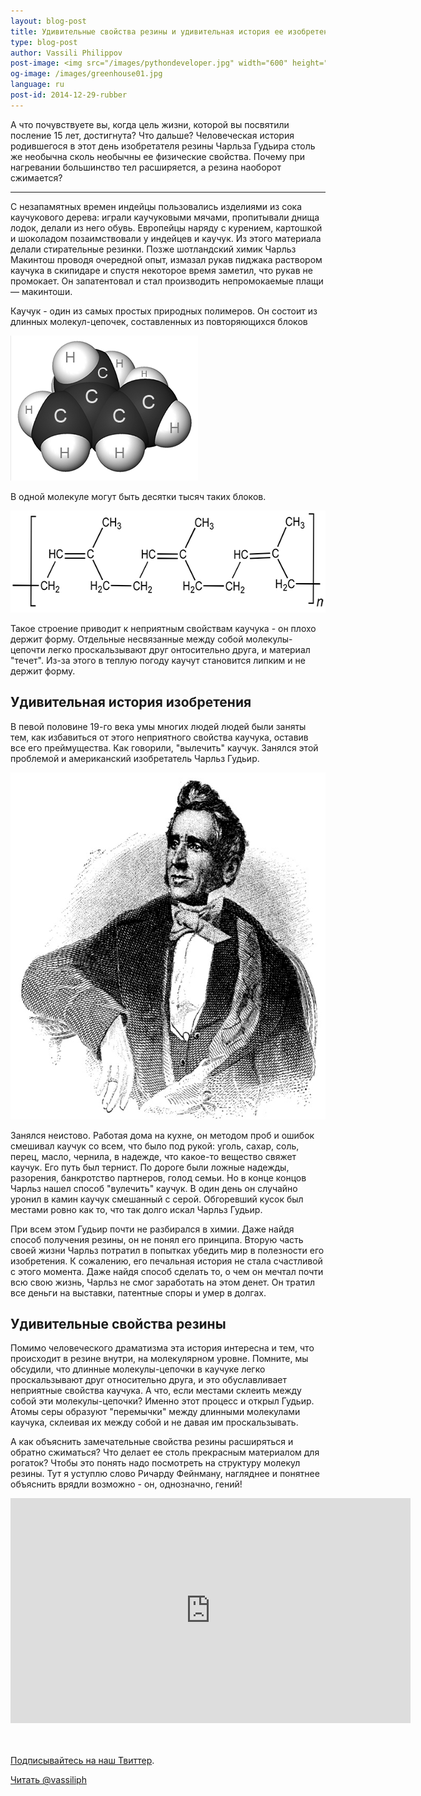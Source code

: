 ```yaml
---
layout: blog-post
title: Удивительные свойства резины и удивительная история ее изобретения  
type: blog-post
author: Vassili Philippov
post-image: <img src="/images/pythondeveloper.jpg" width="600" height="471" alt="Python Developer">
og-image: /images/greenhouse01.jpg
language: ru
post-id: 2014-12-29-rubber
---
```

А что почувствуете вы, когда цель жизни, которой вы посвятили посление 15 лет, достигнута? Что дальше? Человеческая история родившегося в этот день изобретателя резины Чарльза Гудьира столь же необычна сколь необычны ее физические свойства. Почему при нагревании большинство тел расширяется, а резина наоборот сжимается?

<!-- more -->

---

С незапамятных времен индейцы пользовались изделиями из сока каучукового дерева: играли каучуковыми мячами, пропитывали днища лодок, делали из него обувь. Европейцы наряду с курением, картошкой и шоколадом позаимствовали у индейцев и каучук. Из этого материала делали стирательные резинки. Позже шотландский химик Чарльз Макинтош проводя очередной опыт, измазал рукав пиджака раствором каучука в скипидаре и спустя некоторое время заметил, что рукав не промокает. Он запатентовал и стал производить непромокаемые плащи — макинтоши. 

Каучук - один из самых простых природных полимеров. Он состоит из длинных молекул-цепочек, составленных из повторяющихся блоков 

<img src="/images/isoprene.png" width="300" height="232" alt="isoprene">


В одной молекуле могут быть десятки тысяч таких блоков. 

<img src="/images/polyisoprene.png" width="600" height="163" alt="polyisoprene">

Такое строение приводит к неприятным свойствам каучука - он плохо держит форму. Отдельные несвязанные между собой молекулы-цепочти легко проскальзывают друг онтосительно друга, и материал "течет". Из-за этого в теплую погоду каучут становится липким и не держит форму.

## Удивительная история изобретения

В певой половине 19-го века умы многих людей людей были заняты тем, как избавиться от этого неприятного свойства каучука, оставив все его преймущества. Как говорили, "вылечить" каучук. Занялся этой проблемой и американский изобретатель Чарльз Гудьир. 

<img src="/images/charlesgoodyear.jpg" width="600" height="555" alt="Charles Goodyear">

Занялся неистово. Работая дома на кухне, он методом проб и ошибок смешивал каучук со всем, что было под рукой: уголь, сахар, соль, перец, масло, чернила, в надежде, что какое-то вещество свяжет каучук. Его путь был тернист. По дороге были ложные надежды, разорения, банкротство партнеров, голод семьи. Но в конце концов Чарльз нашел способ "вулечить" каучук. В один день он случайно уронил в камин каучук смешанный с серой. Обгоревший кусок был местами ровно как то, что так долго искал Чарльз Гудьир. 

При всем этом Гудьир почти не разбирался в химии. Даже найдя способ получения резины, он не понял его принципа. Вторую часть своей жизни Чарльз потратил в попытках убедить мир в полезности его изобретения. К сожалению, его печальная история не стала счастливой с этого момента. Даже найдя способ сделать то, о чем он мечтал почти всю свою жизнь, Чарльз не смог заработать на этом денет. Он тратил все деньги на выставки, патентные споры и умер в долгах.

## Удивительные свойства резины

Помимо человеческого драматизма эта история интересна и тем, что происходит в резине внутри, на молекулярном уровне. Помните, мы обсудили, что длинные молекулы-цепочки в каучуке легко проскальзывают друг относительно друга, и это обуславливает неприятные свойства каучука. А что, если местами склеить между собой эти молекулы-цепочки? Именно этот процесс и открыл Гудьир. Атомы серы образуют "перемычки" между длинными молекулами каучука, склеивая их между собой и не давая им проскальзывать. 

А как объяснить замечательные свойства резины расширяться и обратно сжиматься? Что делает ее столь прекрасным материалом для рогаток? Чтобы это понять надо посмотреть на структуру молекул резины. Тут я уступлю слово Ричарду Фейнману, нагляднее и понятнее объяснить врядли возможно - он, однозначно, гений!

<iframe width="640" height="360" src="http://www.youtube.com/embed/jg8amix0h9Q?rel=0" frameborder="0" allowfullscreen></iframe>
<br><br>

<br/>

<a href="https://twitter.com/MelScienceRU">Подписывайтесь на наш Твиттер</a>.

<!-- Begin Twitter follow -->
<a href="https://twitter.com/MelScienceRU" class="twitter-follow-button" data-show-count="false" data-lang="ru" data-size="large">Читать @vassiliph</a>
<script>!function(d,s,id){var js,fjs=d.getElementsByTagName(s)[0],p=/^http:/.test(d.location)?'http':'https';if(!d.getElementById(id)){js=d.createElement(s);js.id=id;js.src=p+'://platform.twitter.com/widgets.js';fjs.parentNode.insertBefore(js,fjs);}}(document, 'script', 'twitter-wjs');</script>
<!-- End Twitter follow -->